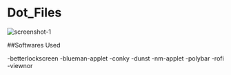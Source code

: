 # Dot_Files

![screenshot-1](https://raw.githubusercontent.com/Sidd-Dino/cowsay_for_android/master/screenshot_1.png) <br />

##Softwares Used

-betterlockscreen
-blueman-applet
-conky
-dunst
-nm-applet
-polybar
-rofi
-viewnor
